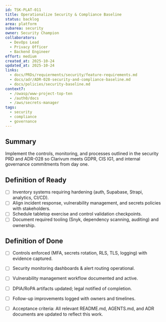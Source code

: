```yaml
---
id: TSK-PLAT-011
title: Operationalize Security & Compliance Baseline
status: backlog
area: platform
subarea: security
owner: Security Champion
collaborators:
  - DevOps Lead
  - Privacy Officer
  - Backend Engineer
effort: medium
created_at: 2025-10-24
updated_at: 2025-10-24
links:
  - docs/PRDs/requierments/security/feature-requirements.md
  - docs/adr/ADR-028-security-and-compliance-baseline.md
  - docs/policies/security-baseline.md
context7:
  - /owasp/www-project-top-ten
  - /auth0/docs
  - /aws/secrets-manager
tags:
  - security
  - compliance
  - governance
---
```


## Summary
Implement the controls, monitoring, and processes outlined in the security PRD and ADR-028 so Clarivum meets GDPR, CIS IG1, and internal governance commitments from day one.

## Definition of Ready
- [ ] Inventory systems requiring hardening (auth, Supabase, Strapi, analytics, CI/CD).
- [ ] Align incident response, vulnerability management, and secrets policies with stakeholders.
- [ ] Schedule tabletop exercise and control validation checkpoints.
- [ ] Document required tooling (Snyk, dependency scanning, auditing) and ownership.

## Definition of Done
- [ ] Controls enforced (MFA, secrets rotation, RLS, TLS, logging) with evidence captured.
- [ ] Security monitoring dashboards & alert routing operational.
- [ ] Vulnerability management workflow documented and active.
- [ ] DPIA/RoPA artifacts updated; legal notified of completion.
- [ ] Follow-up improvements logged with owners and timelines.
- [ ] Acceptance criteria: All relevant README.md, AGENTS.md, and ADR documents are updated to reflect this work.

